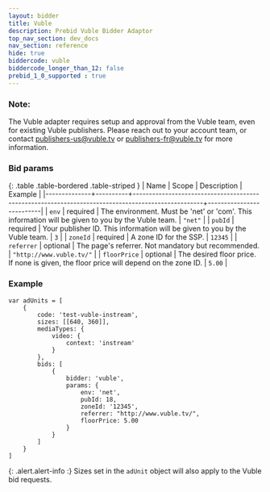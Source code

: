 ```yaml
---
layout: bidder
title: Vuble
description: Prebid Vuble Bidder Adaptor
top_nav_section: dev_docs
nav_section: reference
hide: true
biddercode: vuble
biddercode_longer_than_12: false
prebid_1_0_supported : true
---
```


### Note:
The Vuble adapter requires setup and approval from the Vuble team, even for existing Vuble publishers. Please reach out to your account team, or contact publishers-us@vuble.tv or publishers-fr@vuble.tv for more information.

### Bid params

{: .table .table-bordered .table-striped }
| Name         | Scope    | Description                                                                                       | Example                  |
|--------------+----------+---------------------------------------------------------------------------------------------------+--------------------------|
| `env`        | required | The environment. Must be 'net' or 'com'. This information will be given to you by the Vuble team. | `"net"`                  |
| `pubId`      | required | Your publisher ID. This information will be given to you by the Vuble team.                       | `3`                      |
| `zoneId`     | required | A zone ID for the SSP.                                                                            | `12345`                  |
| `referrer`   | optional | The page's referrer. Not mandatory but recommended.                                               | `"http://www.vuble.tv/"` |
| `floorPrice` | optional | The desired floor price. If none is given, the floor price will depend on the zone ID.            | `5.00`                   |

### Example

```
var adUnits = [
    {
        code: 'test-vuble-instream',
        sizes: [[640, 360]],
        mediaTypes: {
            video: {
                context: 'instream'
            }
        },
        bids: [
            {
                bidder: 'vuble',
                params: {
                    env: 'net',
                    pubId: 18,
                    zoneId: '12345',
                    referrer: "http://www.vuble.tv/",
                    floorPrice: 5.00
                }
            }
        ]
    }
]
```

{: .alert.alert-info :}
Sizes set in the `adUnit` object will also apply to the Vuble bid requests.
